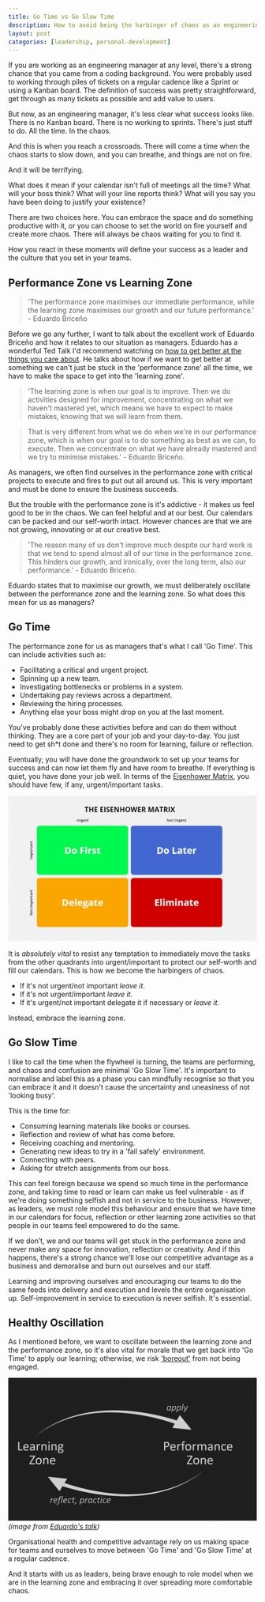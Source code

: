 ```yaml
---
title: Go Time vs Go Slow Time
description: How to avoid being the harbinger of chaos as an engineering manager and embrace the learning zone.
layout: post
categories: [leadership, personal-development]
---
```


If you are working as an engineering manager at any level, there's a strong chance that you came from a coding background. You were probably used to working through piles of tickets on a regular cadence like a Sprint or using a Kanban board. The definition of success was pretty straightforward, get through as many tickets as possible and add value to users.

But now, as an engineering manager, it's less clear what success looks like. There is no Kanban board. There is no working to sprints. There's just stuff to do. All the time. In the chaos.

And this is when you reach a crossroads. There will come a time when the chaos starts to slow down, and you can breathe, and things are not on fire.

And it will be terrifying.

What does it mean if your calendar isn't full of meetings all the time? What will your boss think? What will your line reports think? What will you say you have been doing to justify your existence?

There are two choices here. You can embrace the space and do something productive with it, or you can choose to set the world on fire yourself and create more chaos. There will always be chaos waiting for you to find it.

How you react in these moments will define your success as a leader and the culture that you set in your teams.

## Performance Zone vs Learning Zone

> 'The performance zone maximises our immediate performance, while the learning zone maximises our growth and our future performance.' - Eduardo Briceño

Before we go any further, I want to talk about the excellent work of Eduardo Briceño and how it relates to our situation as managers. Eduardo has a wonderful Ted Talk I'd recommend watching on [how to get better at the things you care about](https://www.ted.com/talks/eduardo_briceno_how_to_get_better_at_the_things_you_care_about/transcript?language=en). He talks about how if we want to get better at something we can't just be stuck in the 'performance zone' all the time, we have to make the space to get into the 'learning zone'.

> 'The learning zone is when our goal is to improve. Then we do activities designed for improvement, concentrating on what we haven't mastered yet, which means we have to expect to make mistakes, knowing that we will learn from them.

> That is very different from what we do when we're in our performance zone, which is when our goal is to do something as best as we can, to execute. Then we concentrate on what we have already mastered and we try to minimise mistakes.' - Eduardo Briceño.

As managers, we often find ourselves in the performance zone with critical projects to execute and fires to put out all around us. This is very important and must be done to ensure the business succeeds.

But the trouble with the performance zone is it's addictive - it makes us feel good to be in the chaos. We can feel helpful and at our best. Our calendars can be packed and our self-worth intact. However chances are that we are not growing, innovating or at our creative best.

> 'The reason many of us don't improve much despite our hard work is that we tend to spend almost all of our time in the performance zone. This hinders our growth, and ironically, over the long term, also our performance.' - Eduardo Briceño.

Eduardo states that to maximise our growth, we must deliberately oscillate between the performance zone and the learning zone. So what does this mean for us as managers?

## Go Time

The performance zone for us as managers that's what I call 'Go Time'. This can include activities such as:
* Facilitating a critical and urgent project.
* Spinning up a new team.
* Investigating bottlenecks or problems in a system.
* Undertaking pay reviews across a department.
* Reviewing the hiring processes.
* Anything else your boss might drop on you at the last moment.

You’ve probably done these activities before and can do them without thinking. They are a core part of your job and your day-to-day. You just need to get sh*t done and there's no room for learning, failure or reflection.

Eventually, you will have done the groundwork to set up your teams for success and can now let them fly and have room to breathe. If everything is quiet, you have done your job well. In terms of the [Eisenhower Matrix](https://www.eisenhower.me/eisenhower-matrix/), you should have few, if any, urgent/important tasks.

![eisenhower matrix](/assets/images/go-time/2.jpeg)

It is _absolutely vital_ to resist any temptation to immediately move the tasks from the other quadrants into urgent/important to protect our self-worth and fill our calendars. This is how we become the harbingers of chaos.

* If it's not urgent/not important _leave it_.
* If it's not urgent/important _leave it_.
* If it's urgent/not important delegate it if necessary or _leave it_.

Instead, embrace the learning zone.

## Go Slow Time

I like to call the time when the flywheel is turning, the teams are performing, and chaos and confusion are minimal 'Go Slow Time'. It's important to normalise and label this as a phase you can mindfully recognise so that you can embrace it and it doesn't cause the uncertainty and uneasiness of not 'looking busy'.

This is the time for:
* Consuming learning materials like books or courses.
* Reflection and review of what has come before.
* Receiving coaching and mentoring.
* Generating new ideas to try in a 'fail safely' environment.
* Connecting with peers.
* Asking for stretch assignments from our boss.

This can feel foreign because we spend so much time in the performance zone, and taking time to read or learn can make us feel vulnerable - as if we're doing something selfish and not in service to the business. However, as leaders, we must role model this behaviour and ensure that we have time in our calendars for focus, reflection or other learning zone activities so that people in our teams feel empowered to do the same.

If we don’t, we and our teams will get stuck in the performance zone and never make any space for innovation, reflection or creativity. And if this happens, there's a strong chance we’ll lose our competitive advantage as a business and demoralise and burn out ourselves and our staff.

Learning and improving ourselves and encouraging our teams to do the same feeds into delivery and execution and levels the entire organisation up. Self-improvement in service to execution is never selfish. It's essential.

## Healthy Oscillation

As I mentioned before, we want to oscillate between the learning zone and the performance zone, so it's also vital for morale that we get back into 'Go Time' to apply our learning; otherwise, we risk ['boreout'](https://www.bbc.com/worklife/article/20210701-the-damaging-effects-of-boreout-at-work) from not being engaged.

![reflective cycle](/assets/images/go-time/1.png)
_(image from [Eduardo's talk](https://www.ted.com/talks/eduardo_briceno_how_to_get_better_at_the_things_you_care_about/transcript?language=en))_

Organisational health and competitive advantage rely on us making space for teams and ourselves to move between 'Go Time' and 'Go Slow Time' at a regular cadence.

And it starts with us as leaders, being brave enough to role model when we are in the learning zone and embracing it over spreading more comfortable chaos.
